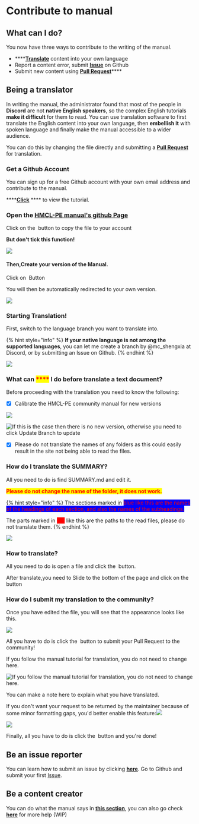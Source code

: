 # Contribute to manual

## What can I do?

You now have three ways to contribute to the writing of the manual.

* ****[**Translate**](../#language-support) content into your own language
* Report a content error, submit [**Issue**](https://github.com/panda-lsy/HMCL-PE-User-Manual/issues) on Github
* Submit new content using [**Pull Request**](https://github.com/panda-lsy/HMCL-PE-User-Manual/pulls)****

## Being a translator

In writing the manual, the administrator found that most of the people in **Discord** are not **native English speakers**, so the complex English tutorials **make it difficult** for them to read. You can use translation software to first translate the English content into your own language, then **embellish it** with spoken language and finally make the manual accessible to a wider audience.

You can do this by changing the file directly and submitting a [**Pull Request**](https://github.com/panda-lsy/HMCL-PE-User-Manual/pulls) for translation.

### Get a Github Account

You can sign up for a free Github account with your own email address and contribute to the manual.&#x20;

****[**Click**](../asking-questions-by-third-party-software/github/get-your-github-account.md) **** to view the tutorial.

### Open the [HMCL-PE manual's github Page](https://github.com/panda-lsy/HMCL-PE-User-Manual)

Click on the <img src="../.gitbook/assets/image (23).png" alt="" data-size="line"> button to copy the file to your account

**But don't tick this function!**

![](<../.gitbook/assets/image (1).png>)

#### Then,Create your version of the Manual.

Click on <img src="../.gitbook/assets/image (3).png" alt="" data-size="line"> Button

You will then be automatically redirected to your own version.

![](<../.gitbook/assets/image (13).png>)

### Starting Translation!

First, switch to the language branch you want to translate into.

{% hint style="info" %}
**If your native language is not among the supported languages**, you can let me create a branch by @mc\_shengxia at Discord, or by submitting an Issue on Github.
{% endhint %}

![](<../.gitbook/assets/image (27).png>)

### What can <mark style="color:red;">****</mark> I do before translate a text document?

Before proceeding with the translation you need to know the following:

* [x] Calibrate the HMCL-PE community manual for new versions

![](<../.gitbook/assets/image (24).png>)

![If this is the case then there is no new version, otherwise you need to click Update Branch to update](<../.gitbook/assets/image (25).png>)

* [x] Please do not translate the names of any folders as this could easily result in the site not being able to read the files.

### How do I translate the **SUMMARY**?

All you need to do is find SUMMARY.md and edit it.

<mark style="color:red;">**Please do not change the name of the folder, it does not work.**</mark>

{% hint style="info" %}
The sections marked in <mark style="color:purple;"><mark style="color:red;background-color:blue;">blue<mark style="color:red;background-color:blue;"></mark> like this are the names of the headings of each section, and also the names of the subheadings.

The parts marked in <mark style="color:red;background-color:red;">red</mark> like this are the paths to the read files, please do not translate them.
{% endhint %}

![](<../.gitbook/assets/image (18).png>)

### How to translate?

All you need to do is open a file and click the <img src="../.gitbook/assets/image (22).png" alt="" data-size="line"> button.

After translate,you need to Slide to the bottom of the page and click on the <img src="../.gitbook/assets/image (6).png" alt="" data-size="line"> button

### How do I submit my translation to the community?

Once you have edited the file, you will see that the appearance looks like this.

![](<../.gitbook/assets/image (11).png>)

All you have to do is click the <img src="../.gitbook/assets/image (14).png" alt="" data-size="line"> button to submit your Pull Request to the community!

If you follow the manual tutorial for translation, you do not need to change here.

![If you follow the manual tutorial for translation, you do not need to change here.](<../.gitbook/assets/image (5).png>)

You can make a note here to explain what you have translated.

If you don't want your request to be returned by the maintainer because of some minor formatting gaps, you'd better enable this feature:![](<../.gitbook/assets/image (2).png>)

![](<../.gitbook/assets/image (33).png>)

Finally, all you have to do is click the <img src="../.gitbook/assets/image (12).png" alt="" data-size="line"> button and you're done!

## Be an issue reporter

You can learn how to submit an issue by clicking [**here**](../asking-questions-by-third-party-software/github/submit-an-issue.md). Go to Github and submit your first [Issue](https://github.com/panda-lsy/HMCL-PE-User-Manual/issues).

## Be a content creator

You can do what the manual says in [**this section**](contribute-to-manual.md#being-a-translator), you can also go check [**here**](../asking-questions-by-third-party-software/github/add-pull-requests-wip.md) for more help (WIP)
